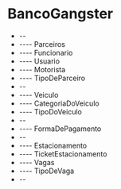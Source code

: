 # BancoGangster
* --
* ---- Parceiros
* ---- Funcionario
* ---- Usuario
* ---- Motorista
* ---- TipoDeParceiro
* --
* ---- Veiculo
* ---- CategoriaDoVeiculo
* ---- TipoDoVeiculo
* --
* ---- FormaDePagamento
* --
* ---- Estacionamento
* ---- TicketEstacionamento
* ---- Vagas
* ---- TipoDeVaga
* --
